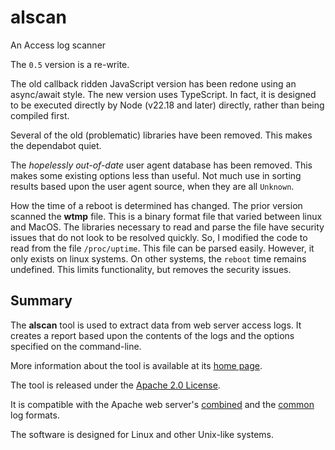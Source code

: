 alscan
======

An Access log scanner

The `0.5` version is a re-write.

The old callback
ridden JavaScript version has been redone using an async/await style.
The new version uses TypeScript. In fact, it is designed to be
executed directly by Node (v22.18 and later) directly, rather than
being compiled first.

Several of the old (problematic) libraries have been removed.
This makes the dependabot quiet.

The _hopelessly out-of-date_ user agent database has been removed. This makes some
existing options less than useful. Not much use in sorting results based
upon the user agent source, when they are all `Unknown`.

How the time of a reboot is determined has changed. The prior version scanned the **wtmp**
file. This is a binary format file that varied between linux and MacOS.
The libraries necessary to read and parse the file have security issues that
do not look to be resolved quickly. So, I modified the code to read from the
file `/proc/uptime`. This file can be parsed easily. However, it only exists on linux
systems. On other systems, the `reboot` time remains undefined.
This limits functionality, but removes the security issues.


## Summary

The **alscan** tool is used to extract data from web server access logs.
It creates a report based upon the contents of the logs and the options specified on the command-line.

More information about the tool is available at its [home page](http://samplx.org/alscan/).

The tool is released under the [Apache 2.0 License](http://http://apache.org/licenses/).

It is compatible with the Apache web server's
[combined](http://httpd.apache.org/docs/1.3/logs.html#combined "Apache documentation of the combined log format")
and the [common](http://en.wikipedia.org/wiki/Common_Log_Format "NCSA Common Log Format on Wikipedia")
log formats.

The software is designed for Linux and other Unix-like systems.


